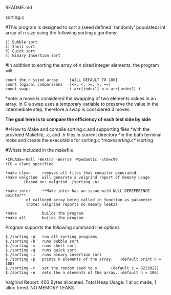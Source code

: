 README.md

sorting.c

#This program is designed to sort a (seed defined 'randomly' populated) int array of n size using the following sorting algorithms:

	1) Bubble sort
	2) Shell sort
	3) Quick sort
	4) Binary Insertion sort

#In addition to sorting the array of n sized integer elements, the program will:

	count the n sized array		[WILL DEFAULT TO 100]
	count logical comparisons 	(<=, <, >=, >, ==)
	count swaps 				( arr[index1] <-> arr[index2] )

*note: a move is considered the swapping of two elements values in an array. In C a swap uses a temporary variable to preserve the value in the intermediate step, therefore a swap is considered 3 moves.


**The goal here is to compare the efficiency of each test side by side**

#*How to Make and compile sorting.c and supporting files
	*with the provided Makefile, .c, and .h files in current directory
	*in the bath terminal make and create the executable for sorting.c
		*$make sorting.c
		*$./sorting

#Whats included in the makefile

	•CFLAGS=-Wall -Wextra -Werror -Wpedantic -std=c99
	•CC = clang specified

	•make clean 	removes all files that compiler generated.
	•make valgrind 	will generate a valgrind report of memory usage
			(based on: valgrind ./sorting -A)

	•make infer 	**Make infer has an issue with NULL DEREFERENCE pointer**
			 of calloced array being called in function as parameter
			 (note: valgrind reports no memory leaks)

	•make 			builds the program
	•make all 		builds the program

Program supports the following command line options

	$./sorting -A 	run all sorting programs
	$./sorting -b 	runs bubble sort
	$./sorting -s 	runs shell sort
	$./sorting -q 	runs quick sort
	$./sorting -i 	runs binary insertion sort
	$./sorting -p 	prints n elements of the array.   (default print n = 100)
	$./sorting -r 	set the random seed to s	  (default s = 8222022)
	$./sorting -n 	sets the n elements of the array. (default n = 100)

Valgrind Report: 400 Bytes allocated.
		 Total Heap Usage: 1 alloc made, 1 alloc freed. NO MEMORY LEAKS
